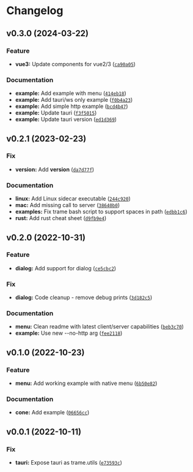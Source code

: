 # Changelog

<!--next-version-placeholder-->

## v0.3.0 (2024-03-22)

### Feature

* **vue3:** Update components for vue2/3 ([`ca90a05`](https://github.com/Kitware/trame-tauri/commit/ca90a05e8fcdd28edd53400e0c1cb34b095f5932))

### Documentation

* **example:** Add example with menu ([`414eb18`](https://github.com/Kitware/trame-tauri/commit/414eb183cd3b9d4a81c0702807df63c6117ed196))
* **example:** Add tauri/ws only example ([`f0b4a23`](https://github.com/Kitware/trame-tauri/commit/f0b4a23bd80e22204142dfa77142bafafd27b357))
* **example:** Add simple http example ([`bcd4b47`](https://github.com/Kitware/trame-tauri/commit/bcd4b4790bf5f104ba5c89f46bd5fba3d3a4c839))
* **example:** Update tauri ([`f3f5015`](https://github.com/Kitware/trame-tauri/commit/f3f5015a3015313fadb174512776bd76b29a73ac))
* **example:** Update tauri version ([`ed1d369`](https://github.com/Kitware/trame-tauri/commit/ed1d3696d448671981aec21cc2241a52ae73becb))

## v0.2.1 (2023-02-23)
### Fix
* **version:** Add __version__ ([`da7d77f`](https://github.com/Kitware/trame-tauri/commit/da7d77f5bdd109954cbea86cc4fe482ed957f1c8))

### Documentation
* **linux:** Add Linux sidecar executable ([`244c920`](https://github.com/Kitware/trame-tauri/commit/244c9206de021892bb6e09d65224426393188fb3))
* **mac:** Add missing call to server ([`38640b0`](https://github.com/Kitware/trame-tauri/commit/38640b081339cbcbb6e0fad61ac5ea5458fdaacf))
* **examples:** Fix trame bash script to support spaces in path ([`edbb1c6`](https://github.com/Kitware/trame-tauri/commit/edbb1c6ad6b7d199bdba43cd479a39c3e8f023a9))
* **rust:** Add rust cheat sheet ([`d9fb9e4`](https://github.com/Kitware/trame-tauri/commit/d9fb9e470bfbd5ad79774aa2350b9defedeb8e91))

## v0.2.0 (2022-10-31)
### Feature
* **dialog:** Add support for dialog ([`ce5cbc2`](https://github.com/Kitware/trame-tauri/commit/ce5cbc238d4e65a1411a249be67495f6ab8c2edd))

### Fix
* **dialog:** Code cleanup - remove debug prints ([`3d182c5`](https://github.com/Kitware/trame-tauri/commit/3d182c5798bd5a6b45c3f764cbfe70700867dbc9))

### Documentation
* **menu:** Clean readme with latest client/server capabilities ([`beb3c70`](https://github.com/Kitware/trame-tauri/commit/beb3c70e36dabbc69eef7a72db2ff07f6de543f3))
* **example:** Use new --no-http arg ([`fee2118`](https://github.com/Kitware/trame-tauri/commit/fee211858bfdef213051367ef19bff74756ea5d2))

## v0.1.0 (2022-10-23)
### Feature
* **menu:** Add working example with native menu ([`6b50e82`](https://github.com/Kitware/trame-tauri/commit/6b50e828267e573e6f88cb12487da1a73a75ca21))

### Documentation
* **cone:** Add example ([`06656cc`](https://github.com/Kitware/trame-tauri/commit/06656cc53f9c2012ac0987bffcabd446c737d04d))

## v0.0.1 (2022-10-11)
### Fix
* **tauri:** Expose tauri as trame.utils ([`e73593c`](https://github.com/Kitware/trame-tauri/commit/e73593c6d4083a6346d737c8b924f94f39e0d9dd))
